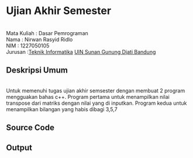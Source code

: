 # Ujian Akhir Semester 
<br>Mata Kuliah 	: Dasar Pemrograman
<br> Nama		: Nirwan Rasyid Ridlo
<br>NIM		:	1227050105
<br>Jurusan		:[Teknik Informatika](http://if.uinsgd.ac.id/) [UIN Sunan Gunung Djati Bandung](https://uinsgd.ac.id/) 

## Deskripsi Umum
<br>Untuk memenuhi tugas ujian akhir semsester dengan membuat 2 program mengguakan bahas c++. Program pertama untuk menampilkan nilai transpose dari matriks dengan nilai yang di inputkan. Program kedua untuk menampilkan bilangan yang habis dibagi 3,5,7

## Source Code

## Output
